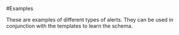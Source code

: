 #Examples

These are examples of different types of alerts. They can be used in conjunction
with the templates to learn the schema.